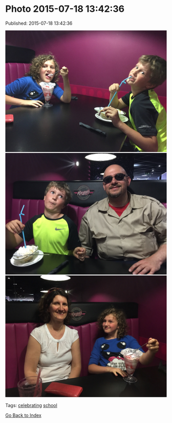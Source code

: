 
# Photo 2015-07-18 13:42:36

Published: 2015-07-18 13:42:36

![](124405874737-0.jpg)
![](124405874737-1.jpg)
![](124405874737-2.jpg)

Tags: [celebrating](tag-celebrating.md) [school](tag-school.md)

[Go Back to Index](index.md)
